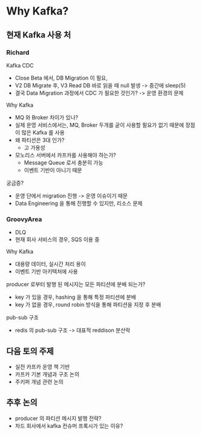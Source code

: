 # Why Kafka?


## 현재 Kafka 사용 처

### Richard
Kafka CDC
- Close Beta 에서, DB Migration 이 필요,
- V2 DB Migrate 후, V3 Read DB 바로 읽을 때 null 발생 -> 중간에 sleep(5)
- 결국 Data Migration 과정에서 CDC 가 필요한 것인가? -> 운영 환경의 문제

Why Kafka
- MQ 와 Broker 차이가 있나?
- 실제 운영 서비스에서는, MQ, Broker 두개를 굳이 사용할 필요가 없기 때문에 장점이 많은 Kafka 를 사용
- 왜 파티션은 3대 인가?
  - 고 가용성
- 모노리스 서버에서 카프카를 사용해야 하는가?
  - Message Queue 로서 충분히 가능
  - 이벤트 기반이 아니기 때문

궁금증?
- 운영 단에서 migration 진행 -> 운영 이슈이기 때문
- Data Engineering 을 통해 진행할 수 있지만, 리소스 문제

### GroovyArea
- DLQ
- 현재 회사 서비스의 경우, SQS 이용 중

Why Kafka
- 대용량 데이터, 실시간 처리 용이
- 이벤트 기반 아키텍처에 사용

producer 로부터 발행 된 메시지는 모든 파티션에 분배 되는가?
- key 가 있을 경우, hashing 을 통해 특정 파티션에 분배
- key 가 없을 경우, round robin 방식을 통해 파티션을 지정 후 분배

pub-sub 구조
- redis 의 pub-sub 구조 -> 대표적 reddison 분산락

## 다음 토의 주제
- 실전 카프카 운영 책 기반
- 카프카 기본 개념과 구조 논의
- 주키퍼 개념 관련 논의


## 추후 논의

- producer 의 파티션 메시지 발행 전략?
- 차드 회사에서 kafka 컨슈머 프록시가 있는 이유?
